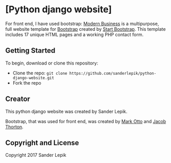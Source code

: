 # [Python django website]

For front end, I have used bootstrap:
[Modern Business](http://startbootstrap.com/template-overviews/modern-business/) is a multipurpose, full website template for [Bootstrap](http://getbootstrap.com/) created by [Start Bootstrap](http://startbootstrap.com/). This template includes 17 unique HTML pages and a working PHP contact form.

## Getting Started

To begin, download or clone this repository:
* Clone the repo: `git clone https://github.com/sanderlepik/python-django-website.git`
* Fork the repo

## Creator

This python django website was created by Sander Lepik.

Bootstrap, that was used for front end, was created by [Mark Otto](https://twitter.com/mdo) and [Jacob Thorton](https://twitter.com/fat).

## Copyright and License

Copyright 2017 Sander Lepik